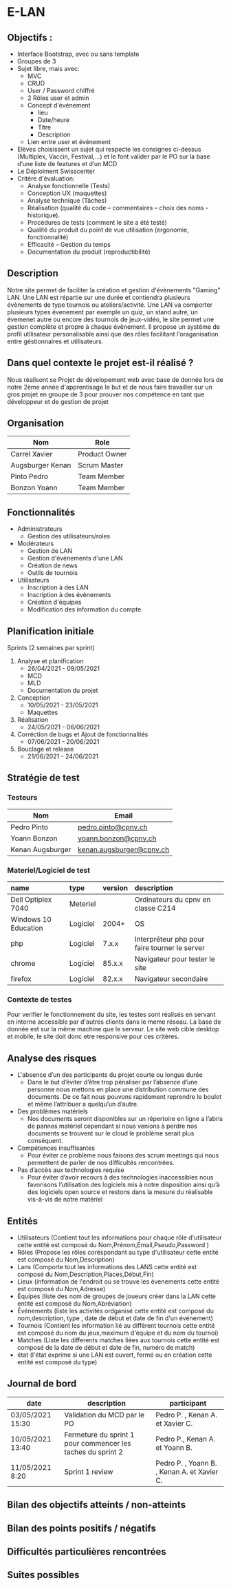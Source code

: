 # E-LAN

## Objectifs :

-   Interface Bootstrap, avec ou sans template
-   Groupes de 3
-   Sujet libre, mais avec:
    -   MVC
    -   CRUD
    -   User / Password chiffré
    -   2 Rôles user et admin
    -   Concept d'événement
        -   lieu
        -   Date/heure
        -   Titre
        -   Description
    -   Lien entre user et événement
-   Elèves choisissent un sujet qui respecte les consignes ci-dessus (Multiplex, Vaccin, Festival,…) et le font valider par le PO sur la base d’une liste de features et d’un MCD
-   Le Déploiment Swisscenter
-   Critère d'évaluation:
    -   Analyse fonctionnelle (Tests)
    -   Conception UX (maquettes)
    -   Analyse technique (Tâches)
    -   Réalisation (qualité du code – commentaires – choix des noms - historique).
    -   Procédures de tests (comment le site a été testé)
    -   Qualité du produit du point de vue utilisation (ergonomie, fonctionnalité)
    -   Efficacité – Gestion du temps
    -   Documentation du produit (reproductibilité)

## Description

Notre site permet de faciliter la création et gestion d'évènements "Gaming" LAN.
Une LAN est répartie sur une durée et contiendra plusieurs évènements de type tournois ou ateliers/activité.
Une LAN va comporter plusieurs types évenement par exemple un quiz, un stand autre, un évemenet autre ou encore des tournois de jeux-vidéo,
le site permet une gestion complète et propre à chaque évènement.
Il propose un système de profil utilisateur personalisable ainsi que des rôles facilitant l'oraganisation entre géstionnaires et utilisateurs.

## Dans quel contexte le projet est-il réalisé ?

Nous réalisont se Projet de dévelopement web avec base de donnée lors de notre 2ème année d'apprentisage le but et de nous faire travailler sur un gros projet en groupe de 3 pour prouver nos compétence en tant que développeur et de gestion de projet

## Organisation

| Nom              | Role          |
| ---------------- | ------------- |
| Carrel Xavier    | Product Owner |
| Augsburger Kenan | Scrum Master  |
| Pinto Pedro      | Team Member   |
| Bonzon Yoann     | Team Member   |

## Fonctionnalités

-   Administrateurs
    -   Gestion des utilisateurs/roles
-   Modérateurs
    -   Gestion de LAN
    -   Gestion d'événements d'une LAN
    -   Création de news
    -   Outils de tournois
-   Utilisateurs
    -   Inscription à des LAN
    -   Inscription à des évènements
    -   Création d'équipes
    -   Modification des information du compte

## Planification initiale

Sprints (2 semaines par sprint)

1. Analyse et planification
    - 26/04/2021 - 09/05/2021
    - MCD
    - MLD
    - Documentation du projet
2. Conception
    - 10/05/2021 - 23/05/2021
    - Maquettes
3. Réalisation
    - 24/05/2021 - 06/06/2021
4. Corréction de bugs et Ajout de fonctionnalités
    - 07/06/2021 - 20/06/2021
5. Bouclage et release
    - 21/06/2021 - 24/06/2021

## Stratégie de test

### Testeurs

| Nom              | Email                                                       |
| ---------------- | ----------------------------------------------------------- |
| Pedro Pinto      | [pedro.pinto@cpnv.ch](mailto:pedro.pinto@cpnv.ch)           |
| Yoann Bonzon     | [yoann.bonzon@cpnv.ch](mailto:yoann.bonzon@cpnv.ch)         |
| Kenan Augsburger | [kenan.augsburger@cpnv.ch](mailto:kenan.augsburger@cpnv.ch) |

### Materiel/Logiciel de test

| name                 | type     | version | description                                   |
| :------------------- | :------- | :------ | :-------------------------------------------- |
| Dell Optiplex 7040   | Meteriel |         | Ordinateurs du cpnv en classe C214            |
| Windows 10 Education | Logiciel | 2004+   | OS                                            |
| php                  | Logiciel | 7.x.x   | Interpréteur php pour faire tourner le server |
| chrome               | Logiciel | 85.x.x  | Navigateur pour tester le site                |
| firefox              | Logiciel | 82.x.x  | Navigateur secondaire                         |

### Contexte de testes

Pour verifier le fonctionnement du site, les testes sont réalisés en servant en interne accessible par d'autres clients dans le meme réseau.
La base de donnée est sur la même machine que le serveur.
Le site web cible desktop et mobile, le site doit donc etre responsive pour ces critères.

## Analyse des risques

-   L'absence d’un des participants du projet courte ou longue durée
    -   Dans le but d’éviter d’être trop pénaliser par l’absence d’une personne nous mettons en place une distribution commune des documents. De ce fait nous pouvons rapidement reprendre le boulot et même l’attribuer a quelqu’un d’autre.
-   Des problèmes matériels
    -   Nos documents seront disponibles sur un répertoire en ligne a l’abris de pannes matériel cependant si nous venions à perdre nos documents se trouvent sur le cloud le problème serait plus conséquent.
-   Compétences insuffisantes
    -   Pour éviter ce problème nous faisons des scrum meetings qui nous permettent de parler de nos difficultés rencontrées.
-   Pas d’accès aux technologies requise
    -   Pour éviter d’avoir recours à des technologies inaccessibles nous favorisons l’utilisation des logiciels mis à notre disposition ainsi qu’à des logiciels open source et restons dans la mesure du réalisable vis-à-vis de notre matériel

## Entités

-   Utilisateurs (Contient tout les informations pour chaque rôle d'utilisateur cette entité est composé du Nom,Prénom,Email,Pseudo,Password )
-   Rôles (Propose les rôles coréspondant au type d'utilisateur cette entité est composé du Nom,Description)
-   Lans (Comporte tout les informations des LANS cette entité est composé du Nom,Description,Places,Début,Fin)
-   Lieux (information de l'endroit ou se trouve les évenements cette entité est composé du Nom,Adresse)
-   Équipes (liste des nom de groupes de joueurs créer dans la LAN cette entité est composé du Nom,Abréviation)
-   Événements (liste les activités ordganisé cette entité est composé du nom,description, type , date de début et date de fin d'un événement)
-   Tournois (Contient les information lié au différent tournois cette entité est composé du nom du jeux,maximum d'équipe et du nom du tournoi)
-   Matches (Liste les differents matches liées aux tournois cette entité est composé de la date de début et date de fin, numéro de match)
-   état (l'état exprime si une LAN est ouvert, fermé ou en création cette entité est composé du type)

## Journal de bord

| date             | description                                                 | participant                                 |
| ---------------- | ----------------------------------------------------------- | ------------------------------------------- |
| 03/05/2021 15:30 | Validation du MCD par le PO                                 | Pedro P. , Kenan A. et Xavier C.            |
| 10/05/2021 13:40 | Fermeture du sprint 1 pour commencer les taches du sprint 2 | Pedro P., Kenan A. et Yoann B.              |
| 11/05/2021 8:20  | Sprint 1 review                                             | Pedro P. , Yoann B. , Kenan A. et Xavier C. |

## Bilan des objectifs atteints / non-atteints

## Bilan des points positifs / négatifs

## Difficultés particulières rencontrées

## Suites possibles
